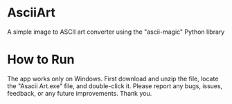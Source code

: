 # AsciiArt
A simple image to ASCII art converter using the "ascii-magic" Python library 

# How to Run
The app works only on Windows. First download and unzip the file, locate the "Asacii Art.exe" file, and double-click it. Please report any bugs, issues, feedback, or any future improvements. Thank you. 
